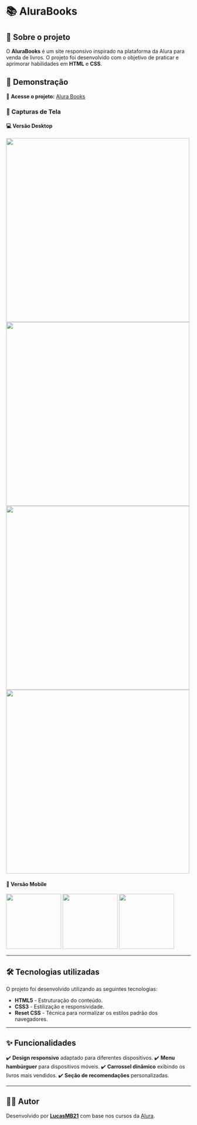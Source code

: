# 📚 AluraBooks

## 📖 Sobre o projeto

O **AluraBooks** é um site responsivo inspirado na plataforma da Alura para venda de livros. O projeto foi desenvolvido com o objetivo de praticar e aprimorar habilidades em **HTML** e **CSS**.

## 🚀 Demonstração

🔗 **Acesse o projeto:** [Alura Books](https://lucasmb21.github.io/alura-books/)

### 📸 Capturas de Tela

#### 💻 Versão Desktop

<img src="https://github.com/user-attachments/assets/ccb20191-69b3-499d-af76-dc31422325d2" width="500px" />

<img src="https://github.com/user-attachments/assets/1f4c5985-0003-4a02-83e6-f18a43887356" width="500px" />

<img src="https://github.com/user-attachments/assets/4d994a42-a256-48e4-9c51-ae973145993c" width="500px" />

<img src="https://github.com/user-attachments/assets/f49555c8-e548-408a-a4d4-b245688688ff" width="500px" />

#### 📱 Versão Mobile

<img src="https://github.com/user-attachments/assets/00370a2c-3ae4-4de5-840b-3ae503367b2e" width="150px" />

<img src="https://github.com/user-attachments/assets/7b4aea8c-771b-4e0b-a024-947a786cada6" width="150px" />

<img src="https://github.com/user-attachments/assets/9615a18d-526f-4327-9fea-08a4a03fb7b9" width="150px" />

---

## 🛠️ Tecnologias utilizadas

O projeto foi desenvolvido utilizando as seguintes tecnologias:

- **HTML5** - Estruturação do conteúdo.
- **CSS3** - Estilização e responsividade.
- **Reset CSS** - Técnica para normalizar os estilos padrão dos navegadores.

---

## ✨ Funcionalidades

✔️ **Design responsivo** adaptado para diferentes dispositivos.
✔️ **Menu hambúrguer** para dispositivos móveis.
✔️ **Carrossel dinâmico** exibindo os livros mais vendidos.
✔️ **Seção de recomendações** personalizadas.

---

## 👨‍💻 Autor

Desenvolvido por **[LucasMB21](https://github.com/LucasMB21)** com base nos cursos da [Alura](https://www.alura.com.br/).

